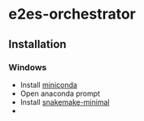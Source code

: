 # e2es-orchestrator

## Installation

### Windows

- Install [miniconda](https://docs.conda.io/en/latest/miniconda.html)
- Open anaconda prompt
- Install [snakemake-minimal](https://snakemake.readthedocs.io/en/v7.6.1/getting_started/installation.html#minimal-installation)
- 